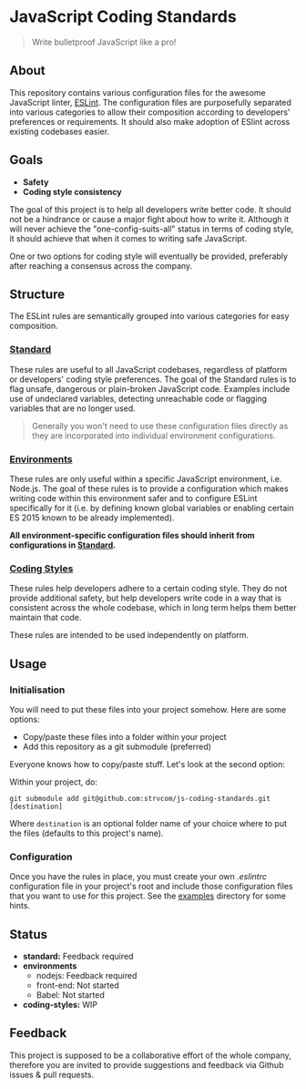 # JavaScript Coding Standards

> Write bulletproof JavaScript like a pro!

## About

This repository contains various configuration files for the awesome JavaScript linter, [ESLint][eslint-url]. The configuration files are purposefully separated into various categories to allow their composition according to developers' preferences or requirements. It should also make adoption of ESlint across existing codebases easier.

## Goals

- **Safety**
- **Coding style consistency**

The goal of this project is to help all developers write better code. It should not be a hindrance or cause a major fight about how to write it. Although it will never achieve the "one-config-suits-all" status in terms of coding style, it should achieve that when it comes to writing safe JavaScript.

One or two options for coding style will eventually be provided, preferably after reaching a consensus across the company.

## Structure

The ESLint rules are semantically grouped into various categories for easy composition.

### [Standard](standard)

These rules are useful to all JavaScript codebases, regardless of platform or developers' coding style preferences. The goal of the Standard rules is to flag unsafe, dangerous or plain-broken JavaScript code. Examples include use of undeclared variables, detecting unreachable code or flagging variables that are no longer used.

> Generally you won't need to use these configuration files directly as they are incorporated into individual environment configurations.

### [Environments](environments)

These rules are only useful within a specific JavaScript environment, i.e. Node.js. The goal of these rules is to provide a configuration which makes writing code within this environment safer and to configure ESLint specifically for it (i.e. by defining known global variables or enabling certain ES 2015 known to be already implemented).

**All environment-specific configuration files should inherit from configurations in [Standard](standard).**

### [Coding Styles](coding-styles)

These rules help developers adhere to a certain coding style. They do not provide additional safety, but help developers write code in a way that is consistent across the whole codebase, which in long term helps them better maintain that code.

These rules are intended to be used independently on platform.

## Usage

### Initialisation

You will need to put these files into your project somehow. Here are some options:

- Copy/paste these files into a folder within your project
- Add this repository as a git submodule (preferred)

Everyone knows how to copy/paste stuff. Let's look at the second option:

Within your project, do:

`git submodule add git@github.com:strvcom/js-coding-standards.git [destination]`

Where `destination` is an optional folder name of your choice where to put the files (defaults to this project's name).

### Configuration

Once you have the rules in place, you must create your own *.eslintrc* configuration file in your project's root and include those configuration files that you want to use for this project. See the [examples](examples) directory for some hints.

## Status

- **standard:** Feedback required
- **environments**
  - nodejs: Feedback required
  - front-end: Not started
  - Babel: Not started
- **coding-styles:** WIP

## Feedback

This project is supposed to be a collaborative effort of the whole company, therefore you are invited to provide suggestions and feedback via Github issues & pull requests.


[eslint-url]: http://eslint.org
